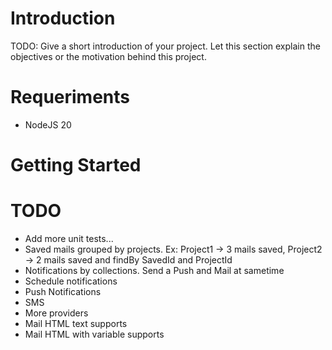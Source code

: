 # Introduction
TODO: Give a short introduction of your project. Let this section explain the objectives or the motivation behind this project.

# Requeriments
- NodeJS 20

# Getting Started

# TODO
- Add more unit tests...
- Saved mails grouped by projects. Ex: Project1 -> 3 mails saved, Project2 -> 2 mails saved and findBy SavedId and ProjectId
- Notifications by collections. Send a Push and Mail at sametime
- Schedule notifications
- Push Notifications
- SMS
- More providers
- Mail HTML text supports
- Mail HTML with variable supports